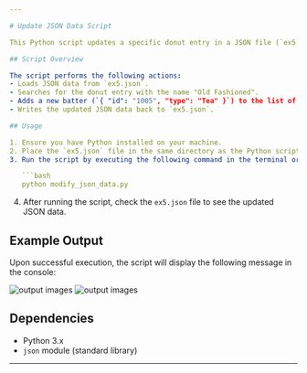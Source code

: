 ```yaml
---

# Update JSON Data Script

This Python script updates a specific donut entry in a JSON file (`ex5.json`) by adding a new batter to the "Old Fashioned" donut.

## Script Overview

The script performs the following actions:
- Loads JSON data from `ex5.json`.
- Searches for the donut entry with the name "Old Fashioned".
- Adds a new batter (`{ "id": "1005", "type": "Tea" }`) to the list of batters for the "Old Fashioned" donut.
- Writes the updated JSON data back to `ex5.json`.

## Usage

1. Ensure you have Python installed on your machine.
2. Place the `ex5.json` file in the same directory as the Python script (`modify_json_data.py`).
3. Run the script by executing the following command in the terminal or command prompt:

   ```bash
   python modify_json_data.py
   ```

4. After running the script, check the `ex5.json` file to see the updated JSON data.

## Example Output

Upon successful execution, the script will display the following message in the console:

![output images](https://drive.google.com/uc?export=view&id=1mtmb6Nvv5lZb46WA7UEhrIhgG2SF8iO3)
![output images](https://drive.google.com/uc?export=view&id=1kpXf3dI2kCil4XSuhHw4DMBzw19yH6N7)



## Dependencies

- Python 3.x
- `json` module (standard library)

---
```

